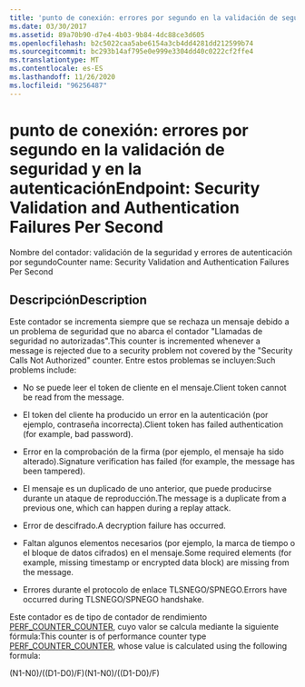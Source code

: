 ```yaml
---
title: 'punto de conexión: errores por segundo en la validación de seguridad y en la autenticación'
ms.date: 03/30/2017
ms.assetid: 89a70b90-d7e4-4b03-9b84-4dc88ce3d605
ms.openlocfilehash: b2c5022caa5abe6154a3cb4dd4281dd212599b74
ms.sourcegitcommit: bc293b14af795e0e999e3304dd40c0222cf2ffe4
ms.translationtype: MT
ms.contentlocale: es-ES
ms.lasthandoff: 11/26/2020
ms.locfileid: "96256487"
---
```

# <a name="endpoint-security-validation-and-authentication-failures-per-second"></a><span data-ttu-id="35b4a-102">punto de conexión: errores por segundo en la validación de seguridad y en la autenticación</span><span class="sxs-lookup"><span data-stu-id="35b4a-102">Endpoint: Security Validation and Authentication Failures Per Second</span></span>

<span data-ttu-id="35b4a-103">Nombre del contador: validación de la seguridad y errores de autenticación por segundo</span><span class="sxs-lookup"><span data-stu-id="35b4a-103">Counter name: Security Validation and Authentication Failures Per Second</span></span>  
  
## <a name="description"></a><span data-ttu-id="35b4a-104">Descripción</span><span class="sxs-lookup"><span data-stu-id="35b4a-104">Description</span></span>  

 <span data-ttu-id="35b4a-105">Este contador se incrementa siempre que se rechaza un mensaje debido a un problema de seguridad que no abarca el contador "Llamadas de seguridad no autorizadas".</span><span class="sxs-lookup"><span data-stu-id="35b4a-105">This counter is incremented whenever a message is rejected due to a security problem not covered by the "Security Calls Not Authorized" counter.</span></span> <span data-ttu-id="35b4a-106">Entre estos problemas se incluyen:</span><span class="sxs-lookup"><span data-stu-id="35b4a-106">Such problems include:</span></span>  
  
- <span data-ttu-id="35b4a-107">No se puede leer el token de cliente en el mensaje.</span><span class="sxs-lookup"><span data-stu-id="35b4a-107">Client token cannot be read from the message.</span></span>  
  
- <span data-ttu-id="35b4a-108">El token del cliente ha producido un error en la autenticación (por ejemplo, contraseña incorrecta).</span><span class="sxs-lookup"><span data-stu-id="35b4a-108">Client token has failed authentication (for example, bad password).</span></span>  
  
- <span data-ttu-id="35b4a-109">Error en la comprobación de la firma (por ejemplo, el mensaje ha sido alterado).</span><span class="sxs-lookup"><span data-stu-id="35b4a-109">Signature verification has failed (for example, the message has been tampered).</span></span>  
  
- <span data-ttu-id="35b4a-110">El mensaje es un duplicado de uno anterior, que puede producirse durante un ataque de reproducción.</span><span class="sxs-lookup"><span data-stu-id="35b4a-110">The message is a duplicate from a previous one, which can happen during a replay attack.</span></span>  
  
- <span data-ttu-id="35b4a-111">Error de descifrado.</span><span class="sxs-lookup"><span data-stu-id="35b4a-111">A decryption failure has occurred.</span></span>  
  
- <span data-ttu-id="35b4a-112">Faltan algunos elementos necesarios (por ejemplo, la marca de tiempo o el bloque de datos cifrados) en el mensaje.</span><span class="sxs-lookup"><span data-stu-id="35b4a-112">Some required elements (for example, missing timestamp or encrypted data block) are missing from the message.</span></span>  
  
- <span data-ttu-id="35b4a-113">Errores durante el protocolo de enlace TLSNEGO/SPNEGO.</span><span class="sxs-lookup"><span data-stu-id="35b4a-113">Errors have occurred during TLSNEGO/SPNEGO handshake.</span></span>  
  
 <span data-ttu-id="35b4a-114">Este contador es de tipo de contador de rendimiento [PERF_COUNTER_COUNTER](/previous-versions/windows/it-pro/windows-server-2003/cc740048(v=ws.10)), cuyo valor se calcula mediante la siguiente fórmula:</span><span class="sxs-lookup"><span data-stu-id="35b4a-114">This counter is of performance counter type [PERF_COUNTER_COUNTER](/previous-versions/windows/it-pro/windows-server-2003/cc740048(v=ws.10)), whose value is calculated using the following formula:</span></span>  
  
 <span data-ttu-id="35b4a-115">(N1-N0)/((D1-D0)/F)</span><span class="sxs-lookup"><span data-stu-id="35b4a-115">(N1-N0)/((D1-D0)/F)</span></span>
